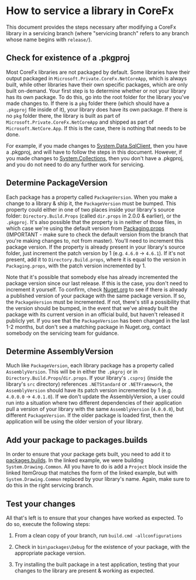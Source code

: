 # How to service a library in CoreFx

This document provides the steps necessary after modifying a CoreFx library in a servicing branch (where "servicing branch" refers to any branch whose name begins with `release/`).

## Check for existence of a .pkgproj

Most CoreFx libraries are not packaged by default. Some libraries have their output packaged in `Microsoft.Private.CoreFx.NetCoreApp`, which is always built, while other libraries have their own specific packages, which are only built on-demand. Your first step is to determine whether or not your library has its own package. To do this, go into the root folder for the library you've made changes to. If there is a `pkg` folder there (which should have a `.pkgproj` file inside of it), your library does have its own package. If there is no `pkg` folder there, the library is built as part of `Microsoft.Private.CoreFx.NetCoreApp` and shipped as part of `Microsoft.NetCore.App`. If this is the case, there is nothing that needs to be done.

For example, if you made changes to [System.Data.SqlClient](https://github.com/dotnet/corefx/tree/5da5fd3628253da1d2578ab5c6a437202ac76254/src/System.Data.SqlClient), then you have a .pkgproj, and will have to follow the steps in this document. However, if you made changes to [System.Collections](https://github.com/dotnet/corefx/tree/5da5fd3628253da1d2578ab5c6a437202ac76254/src/System.Collections), then you don't have a .pkgproj, and you do not need to do any further work for servicing.

## Determine PackageVersion

Each package has a property called `PackageVersion`. When you make a change to a library & ship it, the `PackageVersion` must be bumped. This property could either in one of two places inside your library's source folder: `Directory.Build.Props` (called `dir.props` in 2.0.0 & earlier), or the `.pkgproj`. It's also possible that the property is in neither of those files, in which case we're using the default version from [Packaging.props](https://github.com/dotnet/corefx/blob/a10890f4ffe0fadf090c922578ba0e606ebdd16c/Packaging.props#L36) (IMPORTANT - make sure to check the default version from the branch that you're making changes to, not from master). You'll need to increment this package version. If the property is already present in your library's source folder, just increment the patch version by 1 (e.g. `4.6.0` -> `4.6.1`). If it's not present, add it to `Directory.Build.props`, where it is equal to the version in `Packaging.props`, with the patch version incremented by 1. 

Note that it's possible that somebody else has already incremented the package version since our last release. If this is the case, you don't need to increment it yourself. To confirm, check [Nuget.org](https://www.nuget.org/) to see if there is already a published version of your package with the same package version. If so, the `PackageVersion` must be incremented. If not, there's still a possibility that the version should be bumped, in the event that we've already built the package with its current version in an official build, but haven't released it publicly yet. If you see that the `PackageVersion` has been changed in the last 1-2 months, but don't see a matching package in Nuget.org, contact somebody on the servicing team for guidance.

## Determine AssemblyVersion

Much like `PackageVersion`, each library package has a property called `AssemblyVersion`. This will be in either the `.pkgroj` or in `Directory.Build.Props`/`dir.props`. If your library's `.csproj` (inside the library's `src` directory) references `.NETStandard` or `.NETFramework`, the `AssemblyVersion` should have its patch version incremented by 1 (e.g. `4.0.0.0` -> `4.0.1.0`). If we don't update the AssemblyVersion, a user could run into a situation where two different dependencies of their application pull a version of your library with the same `AssemblyVersion` (`4.0.0.0`), but different `PackageVersion`. If the older package is loaded first, then the application will be using the older version of your library.

## Add your package to packages.builds

In order to ensure that your package gets built, you need to add it to [packages.builds](https://github.com/dotnet/corefx/blob/588b431cf43cf9433e3c6c3e4367cbed8ac2dfa8/src/packages.builds#L27-L29). In the linked example, we were building `System.Drawing.Common`. All you have to do is add a `Project` block inside the linked ItemGroup that matches the form of the linked example, but with `System.Drawing.Common` replaced by your library's name. Again, make sure to do this in the right servicing branch.

## Test your changes

All that's left is to ensure that your changes have worked as expected. To do so, execute the following steps:

1. From a clean copy of your branch, run `build.cmd -allconfigurations`

2. Check in `bin\packages\Debug` for the existence of your package, with the appropriate package version.

3. Try installing the built package in a test application, testing that your changes to the library are present & working as expected.